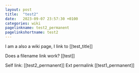 ```yaml
---
layout: post
title:  "test2"
date:   2023-09-07 23:57:30 +0100
categories: wiki
pagelinkname: test2_permanent
pagelinkshortname: test2
---
```


I am a also a wiki page, I link to [[test_title]]

Does a filename link work? [[test]]

Self link: [[test2_permanent]]
Ext permalink [[test1_permanent]]